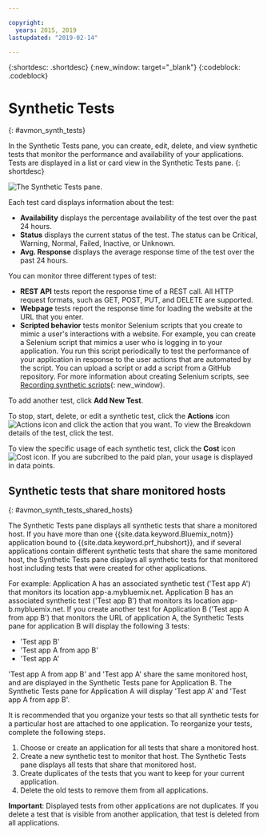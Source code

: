 ```yaml
---

copyright:
  years: 2015, 2019
lastupdated: "2019-02-14"

---
```


{:shortdesc: .shortdesc}
{:new_window: target="_blank"}
{:codeblock: .codeblock}


# Synthetic Tests
{: #avmon_synth_tests}

In the Synthetic Tests pane, you can create, edit, delete, and view synthetic tests that monitor the performance and availability of your applications. Tests are displayed in a list or card view in the Synthetic Tests pane.
{: shortdesc}

![The Synthetic Tests pane.](images/syn_tests_pane.jpg)

Each test card displays information about the test:

- **Availability** displays the percentage availability of the test over the past 24 hours.
- **Status** displays the current status of the test. The status can be Critical, Warning, Normal, Failed, Inactive, or Unknown.
- **Avg. Response** displays the average response time of the test over the past 24 hours.

You can monitor three different types of test:

- **REST API** tests report the response time of a REST call. All HTTP request formats, such as GET, POST, PUT, and DELETE are supported.
- **Webpage** tests report the response time for loading the website at the URL that you enter.
- **Scripted behavior** tests monitor Selenium scripts that you create to mimic a user's interactions with a website. For example, you can create a Selenium script that mimics a user who is logging in to your application. You run this script periodically to test the performance of your application in response to the user actions that are automated by the script. You can upload a script or add a script from a GitHub repository. For more information about creating Selenium scripts, see [Recording synthetic scripts](http://www.ibm.com/support/knowledgecenter/SSMKFH/com.ibm.apmaas.doc/install/admin_syn_record_script.htm "(Opens in a new tab or window)"){: new_window}.

To add another test, click **Add New Test**.

To stop, start, delete, or edit a synthetic test, click the **Actions** icon ![Actions icon](images/actions_icn_white_smll.jpg) and click the action that you want. To view the Breakdown details of the test, click the test.

To view the specific usage of each synthetic test, click the **Cost** icon ![Cost icon](images/cost_icn_white_smll.jpg). If you are subcribed to the paid plan, your usage is displayed in data points.

## Synthetic tests that share monitored hosts
{: #avmon_synth_tests_shared_hosts}

The Synthetic Tests pane displays all synthetic tests that share a monitored host. If you have more than one {{site.data.keyword.Bluemix_notm}} application bound to {{site.data.keyword.prf_hubshort}}, and if several applications contain different synthetic tests that share the same monitored host, the Synthetic Tests pane displays all synthetic tests for that monitored host including tests that were created for other applications.

For example: Application A has an associated synthetic test ('Test app A') that monitors its location app-a.mybluemix.net. Application B has an associated synthetic test ('Test app B') that monitors its location app-b.mybluemix.net. If you create another test for Application B ('Test app A from app B') that monitors the URL of application A, the Synthetic Tests pane for application B will display the following 3 tests:

- 'Test app B'
- 'Test app A from app B'
- 'Test app A'

'Test app A from app B' and 'Test app A' share the same monitored host, and are displayed in the Synthetic Tests pane for Application B. The Synthetic Tests pane for Application A will display 'Test app A' and 'Test app A from app B'.

It is recommended that you organize your tests so that all synthetic tests for a particular host are attached to one application. To reorganize your tests, complete the following steps.

1. Choose or create an application for all tests that share a monitored host.
2. Create a new synthetic test to monitor that host. The Synthetic Tests pane displays all tests that share that monitored host.
3. Create duplicates of the tests that you want to keep for your current application.
4. Delete the old tests to remove them from all applications.

  **Important**: Displayed tests from other applications are not duplicates. If you delete a test that is visible from another application, that test is deleted from all applications.
